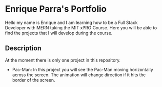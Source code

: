 # Enrique Parra's Portfolio

Hello my name is Enrique and I am learning how to be a Full Stack Developer with MERN taking the MIT xPRO Course. Here you will be able to find the projects that I will develop during the course.

## Description

At the moment there is only one project in this repository.
- Pac-Man: In this project you will see the Pac-Man moving horizontally across the screen. The animation will change direction if it hits the border of the screen.





